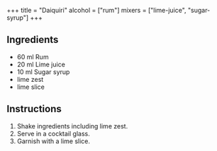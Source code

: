 +++
title = "Daiquiri"
alcohol = ["rum"]
mixers = ["lime-juice", "sugar-syrup"]
+++

## Ingredients

- 60 ml Rum
- 20 ml Lime juice
- 10 ml Sugar syrup
- lime zest
- lime slice

## Instructions

1. Shake ingredients including lime zest.
2. Serve in a cocktail glass.
3. Garnish with a lime slice.
